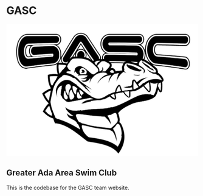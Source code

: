 # GASC
![logo](/app/assets/images/gasc_bw_2015.jpg)
## Greater Ada Area Swim Club
This is the codebase for the GASC team website.
